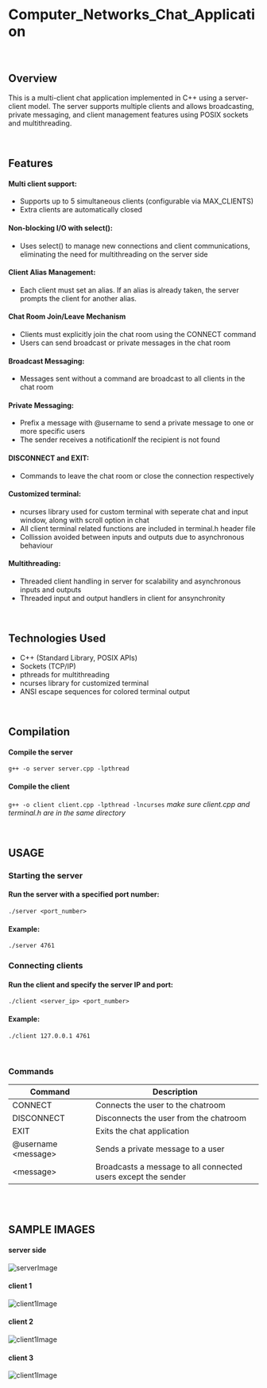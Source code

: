 # Computer_Networks_Chat_Application

<br>

## Overview

This is a multi-client chat application implemented in C++ using a server-client model. The server supports multiple clients and allows broadcasting, private messaging, and client management features using POSIX sockets and multithreading.

<br>

## Features

#### Multi client support:
* Supports up to 5 simultaneous clients (configurable via MAX_CLIENTS)
* Extra clients are automatically closed

#### Non-blocking I/O with select():
* Uses select() to manage new connections and client communications, eliminating the need for multithreading on the server side

#### Client Alias Management:
* Each client must set an alias. If an alias is already taken, the server prompts the client for another alias.

#### Chat Room Join/Leave Mechanism
* Clients must explicitly join the chat room using the CONNECT command
* Users can send broadcast or private messages in the chat room

#### Broadcast Messaging:
* Messages sent without a command are broadcast to all clients in the chat room

#### Private Messaging:
* Prefix a message with @username to send a private message to one or more specific users
* The sender receives a notificationIf the recipient is not found

#### DISCONNECT and EXIT:
* Commands to leave the chat room or close the connection respectively

#### Customized terminal:
* ncurses library used for custom terminal with seperate chat and input window, along with scroll option in chat
* All client terminal related functions are included in terminal.h header file
* Collission avoided between inputs and outputs due to asynchronous behaviour

#### Multithreading:
* Threaded client handling in server for scalability and asynchronous inputs and outputs
* Threaded input and output handlers in client for ansynchronity

<br>

## Technologies Used

* C++ (Standard Library, POSIX APIs)
* Sockets (TCP/IP)
* pthreads for multithreading
* ncurses library for customized terminal
* ANSI escape sequences for colored terminal output

<br>

## Compilation

#### Compile the server
```g++ -o server server.cpp -lpthread```

#### Compile the client
```g++ -o client client.cpp -lpthread -lncurses```
*make sure client.cpp and terminal.h are in the same directory*

<br>

## USAGE

### Starting the server

#### Run the server with a specified port number:
```./server <port_number>```
#### Example:
```./server 4761```

### Connecting clients
#### Run the client and specify the server IP and port:
```./client <server_ip> <port_number>```
#### Example:
```./client 127.0.0.1 4761```

<br>

### Commands
|Command|Description|
|---|---|
|CONNECT|Connects the user to the chatroom|
|DISCONNECT|Disconnects the user from the chatroom|
|EXIT|Exits the chat application|
|@username \<message\>|Sends a private message to a user|
|\<message\>|Broadcasts a message to all connected users except the sender|

<br>
<br>

## SAMPLE IMAGES

#### server side
![serverImage](https://github.com/user-attachments/assets/cb52b6ce-da31-4757-b52d-a01b7053218b)

#### client 1
![client1Image](https://github.com/user-attachments/assets/55430f41-2ee3-4481-b907-0fbe623e1611)

#### client 2
![client1Image](https://github.com/user-attachments/assets/25dccb81-9ef9-4c26-954a-0935a93bb95d)

#### client 3
![client1Image](https://github.com/user-attachments/assets/5c19fafb-c4ad-4969-a1aa-3e121393f221)




